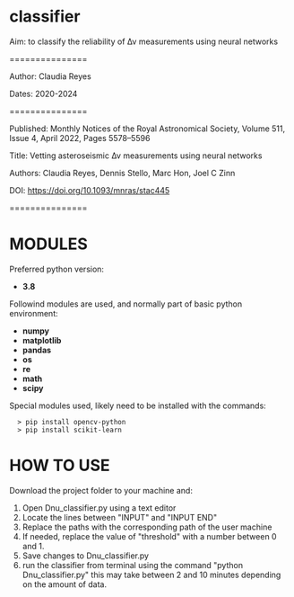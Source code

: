 # classifier

Aim: to classify the reliability of Δν measurements using neural networks

===============

Author: Claudia Reyes

Dates: 2020-2024

===============

Published: Monthly Notices of the Royal Astronomical Society, Volume 511, Issue 4, April 2022, Pages 5578–5596

Title: Vetting asteroseismic Δν measurements using neural networks

Authors: Claudia Reyes, Dennis Stello, Marc Hon, Joel C Zinn

DOI: https://doi.org/10.1093/mnras/stac445

===============

MODULES
=======

Preferred python version:
  
* **3.8**

Followind modules are used, and normally part of basic  python environment:
  
* **numpy**
* **matplotlib**
* **pandas**
* **os**
* **re**
* **math**
* **scipy**


Special modules used, likely need to be installed with the commands:
````
  > pip install opencv-python
  > pip install scikit-learn 
````

HOW TO USE
==========

Download the project folder to your machine and:

1. Open Dnu_classifier.py using a text editor
2. Locate the lines between "INPUT" and "INPUT END" 
3. Replace the paths with the corresponding path of the user machine
4. If needed, replace the value of "threshold" with a number between 0 and 1.
5. Save changes to Dnu_classifier.py
6. run the classifier from terminal using the command "python Dnu_classifier.py" this may take between 2 and 10 minutes depending on the amount of data.

